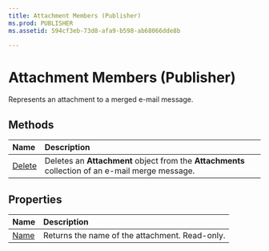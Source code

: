 ```yaml
---
title: Attachment Members (Publisher)
ms.prod: PUBLISHER
ms.assetid: 594cf3eb-73d8-afa9-b598-ab68066dde8b

---
```



# Attachment Members (Publisher)
Represents an attachment to a merged e-mail message.

## Methods



|**Name**|**Description**|
|:-----|:-----|
| [Delete](attachment.delete-method-publisher.md)|Deletes an  **Attachment** object from the **Attachments** collection of an e-mail merge message.|

## Properties



|**Name**|**Description**|
|:-----|:-----|
| [Name](attachment.name-property-publisher.md)|Returns the name of the attachment. Read-only.|

